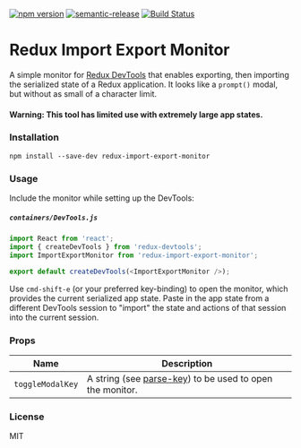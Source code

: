 [![npm version](https://badge.fury.io/js/redux-import-export-monitor.svg)](http://badge.fury.io/js/redux-import-export-monitor)
[![semantic-release](https://img.shields.io/badge/%20%20%F0%9F%93%A6%F0%9F%9A%80-semantic--release-e10079.svg)](https://github.com/semantic-release/semantic-release)
[![Build Status](https://travis-ci.org/lapanoid/redux-import-export-monitor.svg)](https://travis-ci.org/lapanoid/redux-import-export-monitor)

Redux Import Export Monitor
==============================

A simple monitor for [Redux DevTools](https://github.com/gaearon/redux-devtools) that enables exporting, then importing the serialized state of a Redux application. It looks like a ```prompt()``` modal, but without as small of a character limit.

#### Warning: This tool has limited use with extremely large app states.

### Installation

```
npm install --save-dev redux-import-export-monitor
```

### Usage

Include the monitor while setting up the DevTools:

##### `containers/DevTools.js`

```js
import React from 'react';
import { createDevTools } from 'redux-devtools';
import ImportExportMonitor from 'redux-import-export-monitor';

export default createDevTools(<ImportExportMonitor />);
```

Use ```cmd-shift-e``` (or your preferred key-binding) to open the monitor, which provides the current serialized app state. Paste in the app state from a different DevTools session to "import" the state and actions of that session into the current session.

### Props

Name                  | Description
-------------         | -------------
`toggleModalKey`      | A string (see [parse-key](https://github.com/thlorenz/parse-key)) to be used to open the monitor.

### License

MIT
